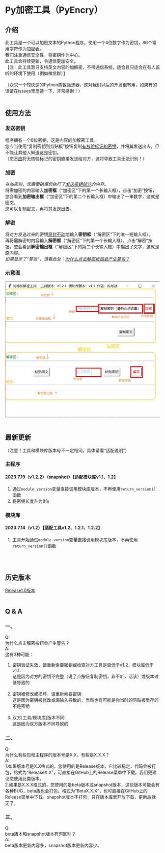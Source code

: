# Py加密工具（PyEncry）
## 介绍
此工具是一个可以加密文本的Python程序，使用一个4位数字作为密钥，86个常用字符作为加密表。 <br>
我们注重通信安全性，将密钥作为中心。<br>
此工具会持续更新，令通信更加安全。 <br>
【注：此工具暂只支持英文内容的加解密，不带通信系统，适合且只适合在有人监听的环境下使用（例如微信群）】 <br>
<br>
（众求一个较快速的Python质数筛选器，这对我们以后的开发很有用，如果有的话请在issues里反馈一下，非常感谢！）
<br>
<br>


## 使用方法

### 发送密钥
程序拥有一个8位密钥，这是内容的加解密工具。<br>
您应当使用“复制密钥到剪贴板”按钮复制<u>有核验标记的密钥</u>，并将其发送出去，但不能让其他人知道这是密钥。<br>
（您<u>不应</u>将无核验标记的密钥直接发送给对方，这将导致工具无法识别！）<br>

### 加密
_在加密前，您需要确保您执行了[发送密钥部分](#发送密钥)的内容。_<br>
将需加密的内容输入**加密框**（“加密区”下的第一个长输入框），点击“加密”按钮，您会看到**加密输出框**（“加密区”下的第二个长输入框）中输出了一串数字，这就是密文。<br>
您可以复制密文，再将其发送出去。<br>

### 解密
将对方发送过来的密钥<u>原封不动</u>地输入**密钥框**（“解密区”下的唯一短输入框）。<br>
再将需解密的内容输入**解密框**（“解密区”下的第一个长输入框），点击“解密”按钮，您会看到**解密输出框**（“解密区”下的第二个长输入框）中输出了文字，这就是原内容。<br>
_如果显示了“警告”，请看此处：[为什么点击解密按钮会产生警告？](#一)_<br>

### 示意图
![示意图](<image/屏幕截图 2023-07-17 172555.jpg>)
<br>
<br>


## 最新更新
（注意！工具和模块库版本号不一定相同，具体请看“适配说明”）

### 主程序
#### 2023.7.19（v1.2.2）（snapshot）【适配模块库v1.1、1.2】
1. 通过`module_version`变量直接调用模块库版本，不再使用`return_version()`函数 <br>
2. 将密钥长度升为8位 <br>

### 模块库
#### 2023.7.14（v1.2）【适配工具v1.2、1.2.1、1.2.2】
1. 工具开始通过`module_version`变量直接调用模块库版本，不再使用`return_version()`函数 <br>
<br>
<br>


## 历史版本
[Release1.0版本](https://github.com/MCSteve123/PyEncry/releases/tag/Release1.0)
<br>
<br>

## Q & A
### 一、
Q:<br>
为什么点击解密按钮会产生警告？<br>
A:<br>
这有3种可能：
1. 密钥验证失效，请重新索要密钥或检查对方工具是否低于v1.2、模块库低于v1.1:<br>
这是因为对方的密钥不完整（说了点按钮复制密钥，非不听，活该）或版本过低导致的<br><br>
2. 密钥被修改或损坏，请重新索要密钥:<br>
这是因为密钥被修改或漏输入导致的，当然也有可能是你当时的剪贴板里存的不是密钥<br><br>
3. 双方\[工具/模块库\]版本不同:<br>
这是因为双方版本不同导致的<br>

### 二、
Q:<br>
为什么有些包和主程序的版本号是X.X，有些是X.X.X？<br>
A:<br>
1.如果版本号是X.X格式的，您使用的是Release版本，它比较稳定，代码会被打包，格式为“ReleaseX.X”，可直接在GitHub上的Release菜单中下载。我们更建议您使用此类版本。<br>
2.如果是X.X.X格式的，您使用的是beta版本或snapshot版本，这些版本可能会有各种BUG，beta版也会打包，格式为“BetaX.X.X”，也可直接在GitHub上的Release菜单中下载。snapshot版本不打包，只在版本库里开放下载，更新后就无了。

### 三、
Q:<br>
beta版本和snapshot版本有何区别？<br>
A:<br>
beta版本更新内容多，snapshot版本更新内容少。
